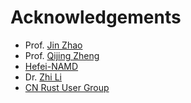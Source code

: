 # Acknowledgements

- Prof. [Jin Zhao](https://staff.ustc.edu.cn/~zhaojin)
- Prof. [Qijing Zheng](https://staff.ustc.edu.cn/~zqj/)
- [Hefei-NAMD](https://hefei-namd.org)
- Dr. [Zhi Li](https://hefei-namd.org/author/li-zhi/)
- [CN Rust User Group](https://t.me/rust_zh)
